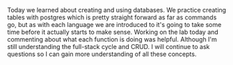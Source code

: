 Today we learned about creating and using databases. We practice creating tables with postgres which is pretty straight forward as far as commands go, but as with each language we are introduced to it's going to take some time before it actually starts to make sense. Working on the lab today and commenting about what each function is doing was helpful. Although I'm still understanding the full-stack cycle and CRUD. I will continue to ask questions so I can gain more understanding of all these concepts.
